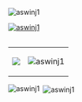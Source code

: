 
<p align="left"> <img src="https://komarev.com/ghpvc/?username=aswinj1&label=Profile%20views&color=0e75b6&style=flat" alt="aswinj1" /> </p>




<table  border="0" cellspacing="0" cellpadding="0">
<p align="left"> <a href="https://github.com/ryo-ma/github-profile-trophy"><img src="https://github-profile-trophy.vercel.app/?username=aswinj1" alt="aswinj1" /></a> </p></td></tr>
  <table  border="0" cellspacing="0" cellpadding="0">
<tr><td colspan=2><img src="https://media2.giphy.com/media/qgQUggAC3Pfv687qPC/giphy.gif"></img> </td>  <td><p><img align="center" src="https://github-readme-streak-stats.herokuapp.com/?user=aswinj1&" alt="aswinj1" /></p></td></tr></table>




<p><img align="left" src="https://github-readme-stats.vercel.app/api/top-langs?username=aswinj1&show_icons=true&locale=en&layout=compact" alt="aswinj1" /></p>

<p>&nbsp;<img align="center" src="https://github-readme-stats.vercel.app/api?username=aswinj1&show_icons=true&locale=en" alt="aswinj1" /></p>

